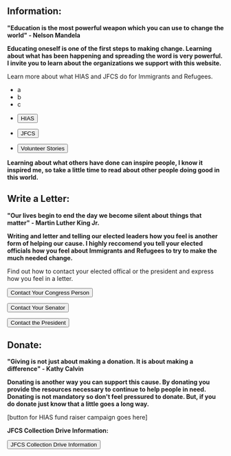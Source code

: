 ## Information:
**"Education is the most powerful weapon which you can use to change the world" - Nelson Mandela**


**Educating oneself is one of the first steps to making change. Learning about what has been happening and spreading the word is very powerful. I invite you to learn about the organizations we support with this website.**


Learn more about what HIAS and JFCS do for Immigrants and Refugees.
<ul class="navButtons">
  <li>a</li>
  <li>b</li>
  <li>c</li>
</ul>

<ul class="navButtons">
  <li><form><button formaction="https://www.hias.org/who/history">HIAS</button></form></li>
  <li><form><button formaction="https://jfcs-eastbay.org/">JFCS</button></form></li>
  <li><form><button formaction="https://www.hias.org/tagged/volunteers">Volunteer Stories</button></form></li>
</ul>

**Learning about what others have done can inspire people, I know it inspired me, so take a little time to read about other people doing good in this world.**


## Write a Letter:
**"Our lives begin to end the day we become silent about things that matter" - Martin Luther King Jr.**


**Writing and letter and telling our elected leaders how you feel is another form of helping our cause. I highly reccomend you tell your elected officials how you feel about Immigrants and Refugees to try to make the much needed change.**


Find out how to contact your elected offical or the president and express how you feel in a letter.


<form><button formaction="https://www.house.gov/representatives/find-your-representative">Contact Your Congress Person</button></form>



<form><button formaction="https://www.senate.gov/senators/senators-contact.htm">Contact Your Senator</button></form>



<form><button formaction="https://www.whitehouse.gov/get-involved/write-or-call/">Contact the President</button></form>


## Donate:
**"Giving is not just about making a donation. It is about making a difference" - Kathy Calvin**


**Donating is another way you can support this cause. By donating you provide the resources necessary to continue to help people in need. Donating is not mandatory so don't feel pressured to donate. But, if you do donate just know that a little goes a long way.**


[button for HIAS fund raiser campaign goes here]


**JFCS Collection Drive Information:**


<form><button formaction="https://docs.google.com/document/d/1XoJKZ4-oDwwkP0ZCfUvUcjKGlZYVhzGxuy0G5BxOgXs/edit">JFCS Collection Drive Information</button></form


